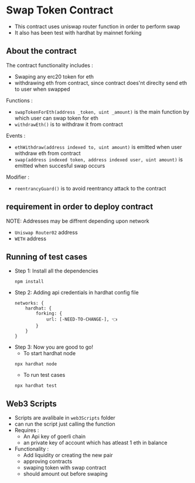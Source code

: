 # Swap Token Contract
- This contract uses uniswap router function in order to perform swap
- It also has been test with hardhat by mainnet forking

## About the contract
The contract functionality includes :
- Swaping any erc20 token for eth
- withdrawing eth from contract, since contract does'nt direclty send eth to user when swapped

Functions :
- `swapTokenForEth(address _token, uint _amount)` is the main function by which user can swap token for eth
- `withdrawEth()` is to withdraw it from contract

Events :
- `ethWithdraw(address indexed to, uint amount)` is emitted when user withdraw eth from contract
- `swap(address indexed token, address indexed user, uint amount)` is emitted when succesful swap occurs 

Modifier :
- `reentrancyGuard()` is to avoid reentrancy attack to the contract

## requirement in order to deploy contract
NOTE: Addresses may be diffrent depending upon network
- `Uniswap Router02` address
- `WETH` address

## Running of test cases
- Step 1: Install all the dependencies
    ```
    npm install
    ```
- Step 2: Adding api credentials in hardhat config file
    ```
    networks: {
        hardhat: {
            forking: {
                url: [-NEED-TO-CHANGE-], 👈
            }
        }
    }
    ```
- Step 3: Now you are good to go!
    - To start hardhat node
    ```
    npx hardhat node
    ```
    - To run test cases
    ```
    npx hardhat test
    ```

## Web3 Scripts
- Scripts are avalibale in `web3Scripts` folder
- can run the script just calling the function
- Requires :
    - An Api key of goerli chain
    - an private key of account which has atleast 1 eth in balance
- Functionality :
    - Add liquidity or creating the new pair
    - approving contracts 
    - swaping token with swap contract
    - should amount out before swaping 